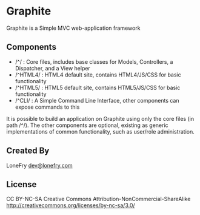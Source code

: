 Graphite
========

Graphite is a Simple MVC web-application framework

Components
----------

- /^/ : Core files, includes base classes for Models, Controllers, a Dispatcher, and a View helper
- /^HTML4/ : HTML4 default site, contains HTML4/JS/CSS for basic functionality
- /^HTML5/ : HTML5 default site, contains HTML5/JS/CSS for basic functionality
- /^CLI/ : A Simple Command Line Interface, other components can expose commands to this

It is possible to build an application on Graphite using only the core files (in path /^/).
The other components are optional, existing as generic implementations of common functionality,
such as user/role administration.

Created By
----------
LoneFry
dev@lonefry.com

License
-------
CC BY-NC-SA
Creative Commons Attribution-NonCommercial-ShareAlike
http://creativecommons.org/licenses/by-nc-sa/3.0/
